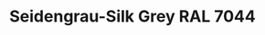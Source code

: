 ---
layout: product
title: "Seidengrau-Silk Grey RAL 7044"
price: "330" 
desc: "Acrylic Laquer 10mL"
img_path: "/assets/img/RC217.jpg"
brand: "AK "
available: false
special_offer: false
new: false
soon: false
cat: "020000"
subcat: "020200"
subsubcat: "020201"
sifra: "RC217"
popular: false
---